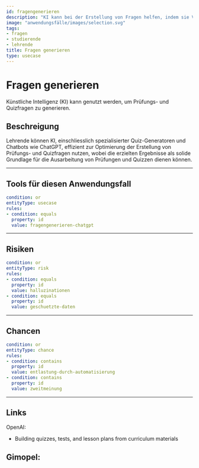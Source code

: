 ```yaml
---
id: fragengenerieren
description: "KI kann bei der Erstellung von Fragen helfen, indem sie Vorschläge generiert."
image: "anwendungsfälle/images/selection.svg" 
tags:
- fragen
- studierende
- lehrende
title: Fragen generieren
type: usecase
---
```



# Fragen generieren

Künstliche Intelligenz (KI) kann genutzt werden, um Prüfungs- und Quizfragen zu generieren. 


## Beschreigung

Lehrende können KI, einschliesslich spezialisierter Quiz-Generatoren und Chatbots wie ChatGPT, effizient zur Optimierung der Erstellung von Prüfungs- und Quizfragen nutzen, wobei die erzielten Ergebnisse als solide Grundlage für die Ausarbeitung von Prüfungen und Quizzen dienen können.


---


## Tools für diesen Anwendungsfall

```yaml
condition: or
entityType: usecase
rules:
- condition: equals
  property: id
  value: fragengenerieren-chatgpt
```

---


## Risiken

```yaml
condition: or
entityType: risk
rules:
- condition: equals
  property: id
  value: halluzinationen
- condition: equals
  property: id
  value: geschuetzte-daten
```


---


## Chancen

```yaml
condition: or
entityType: chance
rules:
- condition: contains
  property: id
  value: entlastung-durch-automatisierung
- condition: contains
  property: id
  value: zweitmeinung
```

---


## Links

OpenAI:
- Building quizzes, tests, and lesson plans from curriculum materials

Gimopel:
- 